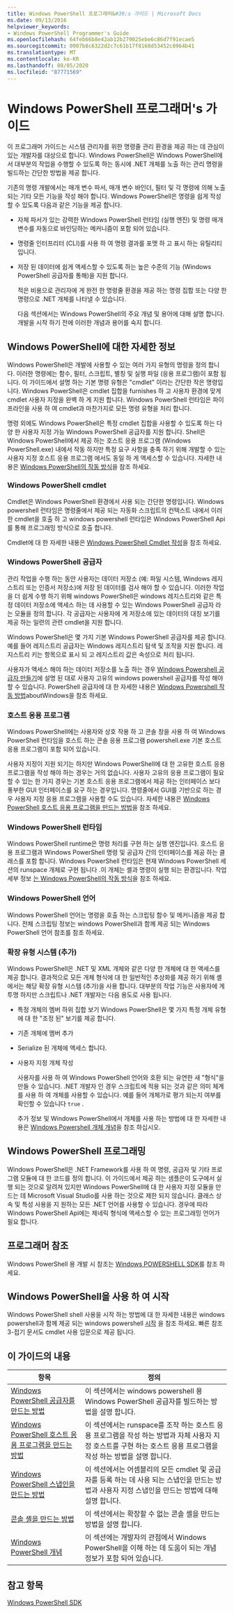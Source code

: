 ```yaml
---
title: Windows PowerShell 프로그래머&#39;s 가이드 | Microsoft Docs
ms.date: 09/13/2016
helpviewer_keywords:
- Windows PowerShell Programmer's Guide
ms.openlocfilehash: 64feb66b8e42ab12b279025ebe6c86d7f91ecae5
ms.sourcegitcommit: 0907b8c6322d2c7c61b17f8168d53452c8964b41
ms.translationtype: MT
ms.contentlocale: ko-KR
ms.lasthandoff: 08/05/2020
ms.locfileid: "87771569"
---
```

# <a name="windows-powershell-programmer39s-guide"></a>Windows PowerShell 프로그래머&#39;s 가이드

이 프로그래머 가이드는 시스템 관리자를 위한 명령줄 관리 환경을 제공 하는 데 관심이 있는 개발자를 대상으로 합니다. Windows PowerShell은 Windows PowerShell에서 대부분의 작업을 수행할 수 있도록 하는 동시에 .NET 개체를 노출 하는 관리 명령을 빌드하는 간단한 방법을 제공 합니다.

기존의 명령 개발에서는 매개 변수 파서, 매개 변수 바인더, 필터 및 각 명령에 의해 노출 되는 기타 모든 기능을 작성 해야 합니다. Windows PowerShell은 명령을 쉽게 작성할 수 있도록 다음과 같은 기능을 제공 합니다.

- 자체 파서가 있는 강력한 Windows PowerShell 런타임 (실행 엔진) 및 명령 매개 변수를 자동으로 바인딩하는 메커니즘이 포함 되어 있습니다.

- 명령줄 인터프리터 (CLI)를 사용 하 여 명령 결과를 포맷 하 고 표시 하는 유틸리티입니다.

- 저장 된 데이터에 쉽게 액세스할 수 있도록 하는 높은 수준의 기능 (Windows PowerShell 공급자를 통해)을 지원 합니다.

  적은 비용으로 관리자에 게 완전 한 명령줄 환경을 제공 하는 명령 집합 또는 다양 한 명령으로 .NET 개체를 나타낼 수 있습니다.

  다음 섹션에서는 Windows PowerShell의 주요 개념 및 용어에 대해 설명 합니다. 개발을 시작 하기 전에 이러한 개념과 용어를 숙지 합니다.

## <a name="about-windows-powershell"></a>Windows PowerShell에 대한 자세한 정보

Windows PowerShell은 개발에 사용할 수 있는 여러 가지 유형의 명령을 정의 합니다. 이러한 명령에는 함수, 필터, 스크립트, 별칭 및 실행 파일 (응용 프로그램)이 포함 됩니다. 이 가이드에서 설명 하는 기본 명령 유형은 "cmdlet" 이라는 간단한 작은 명령입니다. Windows PowerShell은 cmdlet 집합을 furnishes 하 고 사용자 환경에 맞게 cmdlet 사용자 지정을 완벽 하 게 지원 합니다. Windows PowerShell 런타임은 파이프라인을 사용 하 여 cmdlet과 마찬가지로 모든 명령 유형을 처리 합니다.

명령 외에도 Windows PowerShell은 특정 cmdlet 집합을 사용할 수 있도록 하는 다양 한 사용자 지정 가능 Windows PowerShell 공급자를 지원 합니다. Shell은 Windows PowerShell에서 제공 하는 호스트 응용 프로그램 (Windows PowerShell.exe) 내에서 작동 하지만 특정 요구 사항을 충족 하기 위해 개발할 수 있는 사용자 지정 호스트 응용 프로그램 에서도 동일 하 게 액세스할 수 있습니다. 자세한 내용은 [Windows PowerShell의 작동 방식](/previous-versions//ms714658(v=vs.85))을 참조 하세요.

### <a name="windows-powershell-cmdlets"></a>Windows PowerShell cmdlet

Cmdlet은 Windows PowerShell 환경에서 사용 되는 간단한 명령입니다. Windows powershell 런타임은 명령줄에서 제공 되는 자동화 스크립트의 컨텍스트 내에서 이러한 cmdlet을 호출 하 고 windows powershell 런타임은 Windows PowerShell Api를 통해 프로그래밍 방식으로 호출 합니다.

Cmdlet에 대 한 자세한 내용은 [Windows PowerShell Cmdlet 작성](../cmdlet/writing-a-windows-powershell-cmdlet.md)을 참조 하세요.

### <a name="windows-powershell-providers"></a>Windows PowerShell 공급자

관리 작업을 수행 하는 동안 사용자는 데이터 저장소 (예: 파일 시스템, Windows 레지스트리 또는 인증서 저장소)에 저장 된 데이터를 검사 해야 할 수 있습니다. 이러한 작업을 더 쉽게 수행 하기 위해 windows PowerShell은 windows 레지스트리와 같은 특정 데이터 저장소에 액세스 하는 데 사용할 수 있는 Windows PowerShell 공급자 라는 모듈을 정의 합니다. 각 공급자는 사용자에 게 저장소에 있는 데이터의 대칭 보기를 제공 하는 일련의 관련 cmdlet을 지원 합니다.

Windows PowerShell은 몇 가지 기본 Windows PowerShell 공급자를 제공 합니다. 예를 들어 레지스트리 공급자는 Windows 레지스트리 탐색 및 조작을 지원 합니다. 레지스트리 키는 항목으로 표시 되 고 레지스트리 값은 속성으로 처리 됩니다.

사용자가 액세스 해야 하는 데이터 저장소를 노출 하는 경우 [Windows Powershell 공급자 만들기](./how-to-create-a-windows-powershell-provider.md)에 설명 된 대로 사용자 고유의 windows powershell 공급자를 작성 해야 할 수 있습니다. PowerShell 공급자에 대 한 자세한 내용은 [Windows Powershell 작동 방법](/previous-versions//ms714658(v=vs.85))aboutWindows을 참조 하세요.

### <a name="host-application"></a>호스트 응용 프로그램

Windows PowerShell에는 사용자와 상호 작용 하 고 콘솔 창을 사용 하 여 Windows PowerShell 런타임을 호스트 하는 콘솔 응용 프로그램 powershell.exe 기본 호스트 응용 프로그램이 포함 되어 있습니다.

사용자 지정이 지원 되기는 하지만 Windows PowerShell에 대 한 고유한 호스트 응용 프로그램을 작성 해야 하는 경우는 거의 없습니다. 사용자 고유의 응용 프로그램이 필요할 수 있는 한 가지 경우는 기본 호스트 응용 프로그램에서 제공 하는 인터페이스 보다 풍부한 GUI 인터페이스를 요구 하는 경우입니다. 명령줄에서 GUI를 기반으로 하는 경우 사용자 지정 응용 프로그램을 사용할 수도 있습니다. 자세한 내용은 [Windows PowerShell 호스트 응용 프로그램을 만드는 방법](/powershell/scripting/developer/hosting/writing-a-windows-powershell-host-application)을 참조 하세요.

### <a name="windows-powershell-runtime"></a>Windows PowerShell 런타임

Windows PowerShell runtime은 명령 처리를 구현 하는 실행 엔진입니다. 호스트 응용 프로그램과 Windows PowerShell 명령 및 공급자 간의 인터페이스를 제공 하는 클래스를 포함 합니다. Windows PowerShell 런타임은 현재 Windows PowerShell 세션의 runspace 개체로 구현 됩니다 .이 개체는 셸과 명령이 실행 되는 환경입니다. 작업 세부 정보 [는 Windows PowerShell의 작동 방식](/previous-versions//ms714658(v=vs.85))을 참조 하세요.

### <a name="windows-powershell-language"></a>Windows PowerShell 언어

Windows PowerShell 언어는 명령을 호출 하는 스크립팅 함수 및 메커니즘을 제공 합니다. 전체 스크립팅 정보는 windows PowerShell과 함께 제공 되는 Windows PowerShell 언어 참조를 참조 하세요.

### <a name="extended-type-system-ets"></a>확장 유형 시스템 (추가)

Windows PowerShell은 .NET 및 XML 개체와 같은 다양 한 개체에 대 한 액세스를 제공 합니다. 결과적으로 모든 개체 형식에 대 한 일반적인 추상화를 제공 하기 위해 셸에서는 해당 확장 유형 시스템 (추가)을 사용 합니다. 대부분의 작업 기능은 사용자에 게 투명 하지만 스크립트나 .NET 개발자는 다음 용도로 사용 됩니다.

- 특정 개체의 멤버 하위 집합 보기 Windows PowerShell은 몇 가지 특정 개체 유형에 대 한 "조정 된" 보기를 제공 합니다.

- 기존 개체에 멤버 추가

- Serialize 된 개체에 액세스 합니다.

- 사용자 지정 개체 작성

  사용자를 사용 하 여 Windows PowerShell 언어와 호환 되는 유연한 새 "형식"을 만들 수 있습니다. .NET 개발자 인 경우 스크립트에 적용 되는 것과 같은 의미 체계를 사용 하 여 개체를 사용할 수 있습니다. 예를 들어 개체가로 평가 되는지 여부를 확인할 수 있습니다 `true` .

  추가 정보 및 Windows PowerShell에서 개체를 사용 하는 방법에 대 한 자세한 내용은 [Windows Powershell 개체 개념](/powershell/scripting/learn/understanding-important-powershell-concepts?view=powershell-6)을 참조 하십시오.

## <a name="programming-for-windows-powershell"></a>Windows PowerShell 프로그래밍

Windows PowerShell은 .NET Framework를 사용 하 여 명령, 공급자 및 기타 프로그램 모듈에 대 한 코드를 정의 합니다. 이 가이드에서 제공 하는 샘플은이 도구에서 실행 되는 것으로 알려져 있지만 Windows PowerShell에 대 한 사용자 지정 모듈을 만드는 데 Microsoft Visual Studio를 사용 하는 것으로 제한 되지 않습니다. 클래스 상속 및 특성 사용을 지 원하는 모든 .NET 언어를 사용할 수 있습니다. 경우에 따라 Windows PowerShell Api에는 제네릭 형식에 액세스할 수 있는 프로그래밍 언어가 필요 합니다.

## <a name="programmers-reference"></a>프로그래머 참조

Windows PowerShell 용 개발 시 참조는 [Windows POWERSHELL SDK](../windows-powershell-reference.md)를 참조 하세요.

## <a name="getting-started-using-windows-powershell"></a>Windows PowerShell을 사용 하 여 시작

Windows PowerShell shell 사용을 시작 하는 방법에 대 한 자세한 내용은 windows powershell과 함께 제공 되는 windows powershell [시작](/powershell/scripting/getting-started/getting-started-with-windows-powershell) 을 참조 하세요. 빠른 참조 3-접기 문서도 cmdlet 사용 입문으로 제공 됩니다.

## <a name="contents-of-this-guide"></a>이 가이드의 내용

|항목|정의|
|-----------|----------------|
|[Windows PowerShell 공급자를 만드는 방법](./how-to-create-a-windows-powershell-provider.md)|이 섹션에서는 windows powershell 용 Windows PowerShell 공급자를 빌드하는 방법을 설명 합니다.|
|[Windows PowerShell 호스트 응용 프로그램을 만드는 방법](/powershell/scripting/developer/hosting/writing-a-windows-powershell-host-application)|이 섹션에서는 runspace를 조작 하는 호스트 응용 프로그램을 작성 하는 방법과 자체 사용자 지정 호스트를 구현 하는 호스트 응용 프로그램을 작성 하는 방법을 설명 합니다.|
|[Windows PowerShell 스냅인을 만드는 방법](../cmdlet/how-to-create-a-windows-powershell-snap-in.md)|이 섹션에서는 어셈블리의 모든 cmdlet 및 공급자를 등록 하는 데 사용 되는 스냅인을 만드는 방법과 사용자 지정 스냅인을 만드는 방법에 대해 설명 합니다.|
|[콘솔 셸을 만드는 방법](./how-to-create-a-console-shell.md)|이 섹션에서는 확장할 수 없는 콘솔 셸을 만드는 방법을 설명 합니다.|
|[Windows PowerShell 개념](./windows-powershell-concepts.md)|이 섹션에는 개발자의 관점에서 Windows PowerShell을 이해 하는 데 도움이 되는 개념 정보가 포함 되어 있습니다.|

## <a name="see-also"></a>참고 항목

[Windows PowerShell SDK](../windows-powershell-reference.md)
